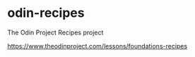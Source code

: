 # odin-recipes
The Odin Project Recipes project

https://www.theodinproject.com/lessons/foundations-recipes